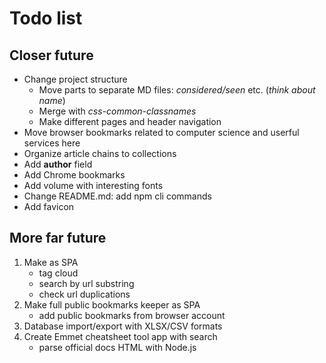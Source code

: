 # Todo list

## Closer future

* Change project structure
  * Move parts to separate MD files: *considered/seen* etc. (_think about name_)
  * Merge with *css-common-classnames*
  * Make different pages and header navigation
* Move browser bookmarks related to computer science and userful services here
* Organize article chains to collections
* Add **author** field
* Add Chrome bookmarks
* Add volume with interesting fonts
* Change README.md: add npm cli commands
* Add favicon

## More far future

1. Make as SPA
    * tag cloud
    * search by url substring
    * check url duplications
2. Make full public bookmarks keeper as SPA
    * add public bookmarks from browser account
3. Database import/export with XLSX/CSV formats
4. Create Emmet cheatsheet tool app with search
    * parse official docs HTML with Node.js
